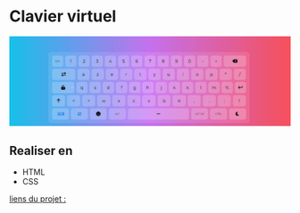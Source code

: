 # Clavier virtuel

<img src="assets/images/preview.JPG">

## Realiser en

- HTML
- CSS

 [liens du projet : ](https://assadi-dev.github.io/keyboard)
